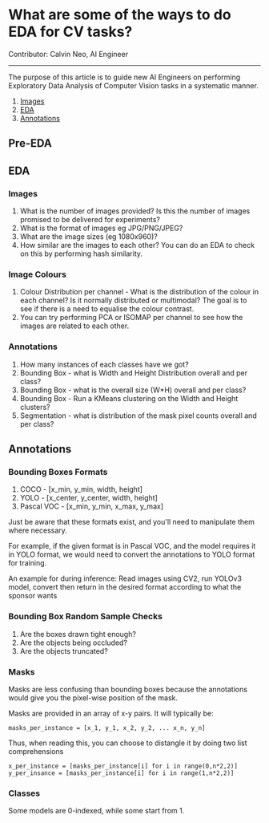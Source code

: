 # What are some of the ways to do EDA for CV tasks?

Contributor: Calvin Neo, AI Engineer

---

The purpose of this article is to guide new AI Engineers on performing Exploratory Data Analysis of Computer Vision tasks in a systematic manner. 

1. [Images](#images)
2. [EDA](#eda)
3. [Annotations](#annotations)

## Pre-EDA

## EDA  

### Images
1. What is the number of images provided? Is this the number of images promised to be delivered for experiments?
1. What is the format of images eg JPG/PNG/JPEG? 
1. What are the image sizes (eg 1080x960)? 
1. How similar are the images to each other? You can do an EDA to check on this by performing hash similarity.

### Image Colours
1. Colour Distribution per channel - What is the distribution of the colour in each channel? Is it normally distributed or multimodal? The goal is to see if there is a need to equalise the colour contrast.
1. You can try performing PCA or ISOMAP per channel to see how the images are related to each other.

### Annotations
1. How many instances of each classes have we got?
1. Bounding Box - what is Width and Height Distribution overall and per class?
1. Bounding Box - what is the overall size (W*H) overall and per class?
1. Bounding Box - Run a KMeans clustering on the Width and Height clusters?
1. Segmentation - what is distribution of the mask pixel counts overall and per class?

## Annotations

### Bounding Boxes Formats

1. COCO - [x_min, y_min, width, height]
1. YOLO - [x_center, y_center, width, height]
1. Pascal VOC - [x_min, y_min, x_max, y_max]

Just be aware that these formats exist, and you'll need to manipulate them where necessary. 

For example, if the given format is in Pascal VOC, and the model requires it in YOLO format, we would need to convert the annotations to YOLO format for training.  

An example for during inference: Read images using CV2, run YOLOv3 model, convert then return in the desired format according to what the sponsor wants

### Bounding Box Random Sample Checks

1. Are the boxes drawn tight enough? 
1. Are the objects being occluded?
1. Are the objects truncated?

### Masks

Masks are less confusing than bounding boxes because the annotations would give you the pixel-wise position of the mask.

Masks are provided in an array of x-y pairs. It will typically be:

```
masks_per_instance = [x_1, y_1, x_2, y_2, ... x_n, y_n]
```

Thus, when reading this, you can choose to distangle it by doing two list comprehensions

```
x_per_instance = [masks_per_instance[i] for i in range(0,n*2,2)]
y_per_insance = [masks_per_instance[i] for i in range(1,n*2,2)]
```

### Classes

Some models are 0-indexed, while some start from 1. 